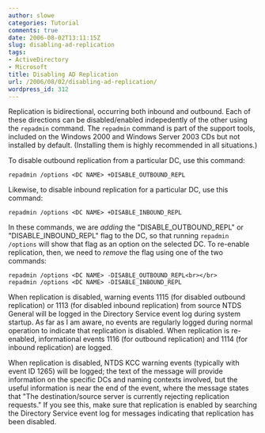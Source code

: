 ```yaml
---
author: slowe
categories: Tutorial
comments: true
date: 2006-08-02T13:11:15Z
slug: disabling-ad-replication
tags:
- ActiveDirectory
- Microsoft
title: Disabling AD Replication
url: /2006/08/02/disabling-ad-replication/
wordpress_id: 312
---
```


Replication is bidirectional, occurring both inbound and outbound. Each of these directions can be disabled/enabled indepedently of the other using the `repadmin` command. The `repadmin` command is part of the support tools, included on the Windows 2000 and Windows Server 2003 CDs but not installed by default. (Installing them is highly recommended in all situations.)

To disable outbound replication from a particular DC, use this command:

    repadmin /options <DC NAME> +DISABLE_OUTBOUND_REPL

Likewise, to disable inbound replication for a particular DC, use this command:

    repadmin /options <DC NAME> +DISABLE_INBOUND_REPL

In these commands, we are _adding_ the "DISABLE_OUTBOUND_REPL" or "DISABLE_INBOUND_REPL" flag to the DC, so that running `repadmin /options` will show that flag as an option on the selected DC. To re-enable replication, then, we need to _remove_ the flag using one of the two commands:

    repadmin /options <DC NAME> -DISABLE_OUTBOUND_REPL<br></br>
    repadmin /options <DC NAME> -DISABLE_INBOUND_REPL

When replication is disabled, warning events 1115 (for disabled outbound replication) or 1113 (for disabled inbound replication) from source NTDS General will be logged in the Directory Service event log during system startup. As far as I am aware, no events are regularly logged during normal operation to indicate that replication is disabled. When replication is re-enabled, informational events 1116 (for outbound replication) and 1114 (for inbound replication) are logged.

When replication is disabled, NTDS KCC warning events (typically with event ID 1265) will be logged; the text of the message will provide information on the specific DCs and naming contexts involved, but the useful information is near the end of the event, where the message states that "The destination/source server is currently rejecting replication requests." If you see this, make sure that replication is enabled by searching the Directory Service event log for messages indicating that replication has been disabled.
